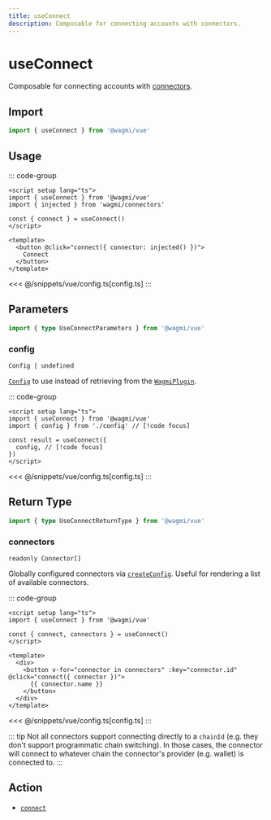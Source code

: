 ```yaml
---
title: useConnect
description: Composable for connecting accounts with connectors.
---
```


<script setup>
const packageName = '@wagmi/vue'
const actionName = 'connect'
const typeName = 'Connect'
const mutate = 'connect'
const TData = '{ accounts: readonly [Address, ...Address[]]; chainId: number; }'
const TError = 'ConnectErrorType'
const TVariables = '{ chainId?: number | undefined; connector?: CreateConnectorFn | Connector | undefined; }'
</script>

# useConnect

Composable for connecting accounts with [connectors](/vue/api/connectors).

## Import

```ts
import { useConnect } from '@wagmi/vue'
```

## Usage

::: code-group
```vue [index.vue]
<script setup lang="ts">
import { useConnect } from '@wagmi/vue'
import { injected } from 'wagmi/connectors'

const { connect } = useConnect()
</script>

<template>
  <button @click="connect({ connector: injected() })">
    Connect
  </button>
</template>
```
<<< @/snippets/vue/config.ts[config.ts]
:::

## Parameters

```ts
import { type UseConnectParameters } from '@wagmi/vue'
```

### config

`Config | undefined`

[`Config`](/vue/api/createConfig#config) to use instead of retrieving from the [`WagmiPlugin`](/vue/api/WagmiPlugin).

::: code-group
```vue [index.vue]
<script setup lang="ts">
import { useConnect } from '@wagmi/vue'
import { config } from './config' // [!code focus]

const result = useConnect({
  config, // [!code focus]
})
</script>
```
<<< @/snippets/vue/config.ts[config.ts]
:::

<!--@include: @shared/mutation-options.md-->

## Return Type

```ts
import { type UseConnectReturnType } from '@wagmi/vue'
```

### connectors

`readonly Connector[]`

Globally configured connectors via [`createConfig`](/vue/api/createConfig#connectors). Useful for rendering a list of available connectors.

::: code-group
```vue [index.vue]
<script setup lang="ts">
import { useConnect } from '@wagmi/vue'

const { connect, connectors } = useConnect()
</script>

<template>
  <div>
    <button v-for="connector in connectors" :key="connector.id" @click="connect({ connector })">
      {{ connector.name }}
    </button>
  </div>
</template>
```
<<< @/snippets/vue/config.ts[config.ts]
:::

<!--@include: @shared/mutation-result.md-->

::: tip
Not all connectors support connecting directly to a `chainId` (e.g. they don't support programmatic chain switching). In those cases, the connector will connect to whatever chain the connector's provider (e.g. wallet) is connected to.
:::

<!--@include: @shared/mutation-imports.md-->

## Action

- [`connect`](/core/api/actions/connect)
